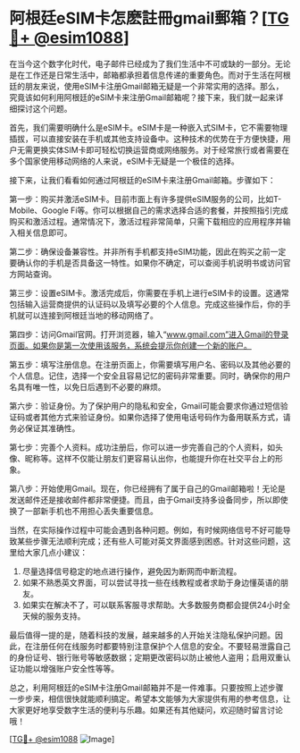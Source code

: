 # 阿根廷eSIM卡怎麽註冊gmail郵箱？[[TG💪+ @esim1088](https://t.me/s/esim1088)]

在当今这个数字化时代，电子邮件已经成为了我们生活中不可或缺的一部分。无论是在工作还是日常生活中，邮箱都承担着信息传递的重要角色。而对于生活在阿根廷的朋友来说，使用eSIM卡注册Gmail邮箱无疑是一个非常实用的选择。那么，究竟该如何利用阿根廷的eSIM卡来注册Gmail邮箱呢？接下来，我们就一起来详细探讨这个问题。

首先，我们需要明确什么是eSIM卡。eSIM卡是一种嵌入式SIM卡，它不需要物理插拔，可以直接安装在手机或其他支持设备中。这种技术的优势在于方便快捷，用户无需更换实体SIM卡即可轻松切换运营商或网络服务。对于经常旅行或者需要在多个国家使用移动网络的人来说，eSIM卡无疑是一个极佳的选择。

接下来，让我们看看如何通过阿根廷的eSIM卡来注册Gmail邮箱。步骤如下：

第一步：购买并激活eSIM卡。目前市面上有许多提供eSIM服务的公司，比如T-Mobile、Google Fi等。你可以根据自己的需求选择合适的套餐，并按照指引完成购买和激活过程。通常情况下，激活过程非常简单，只需下载相应的应用程序并输入相关信息即可。

第二步：确保设备兼容性。并非所有手机都支持eSIM功能，因此在购买之前一定要确认你的手机是否具备这一特性。如果你不确定，可以查阅手机说明书或访问官方网站查询。

第三步：设置eSIM卡。激活完成后，你需要在手机上进行eSIM卡的设置。这通常包括输入运营商提供的认证码以及填写必要的个人信息。完成这些操作后，你的手机就可以连接到阿根廷当地的移动网络了。

第四步：访问Gmail官网。打开浏览器，输入“www.gmail.com”进入Gmail的登录页面。如果你是第一次使用该服务，系统会提示你创建一个新的账户。

第五步：填写注册信息。在注册页面上，你需要填写用户名、密码以及其他必要的个人信息。记住，选择一个安全且容易记忆的密码非常重要。同时，确保你的用户名具有唯一性，以免日后遇到不必要的麻烦。

第六步：验证身份。为了保护用户的隐私和安全，Gmail可能会要求你通过短信验证码或者其他方式来验证身份。如果你选择了使用电话号码作为备用联系方式，请务必保证其准确性。

第七步：完善个人资料。成功注册后，你可以进一步完善自己的个人资料，如头像、昵称等。这样不仅能让朋友们更容易认出你，也能提升你在社交平台上的形象。

第八步：开始使用Gmail。现在，你已经拥有了属于自己的Gmail邮箱啦！无论是发送邮件还是接收邮件都非常便捷。而且，由于Gmail支持多设备同步，所以即使换了一部新手机也不用担心丢失重要信息。

当然，在实际操作过程中可能会遇到各种问题。例如，有时候网络信号不好可能导致某些步骤无法顺利完成；还有些人可能对英文界面感到困惑。针对这些问题，这里给大家几点小建议：

1. 尽量选择信号稳定的地点进行操作，避免因为断网而中断流程。
2. 如果不熟悉英文界面，可以尝试寻找一些在线教程或者求助于身边懂英语的朋友。
3. 如果实在解决不了，可以联系客服寻求帮助。大多数服务商都会提供24小时全天候的服务支持。

最后值得一提的是，随着科技的发展，越来越多的人开始关注隐私保护问题。因此，在注册任何在线服务时都要特别注意保护个人信息的安全。不要轻易泄露自己的身份证号、银行账号等敏感数据；定期更改密码以防止被他人盗用；启用双重认证功能以增强账户安全性等等。

总之，利用阿根廷的eSIM卡注册Gmail邮箱并不是一件难事。只要按照上述步骤一步步来，相信很快就能顺利搞定。希望本文能够为大家提供有用的参考信息，让大家更好地享受数字生活的便利与乐趣。如果还有其他疑问，欢迎随时留言讨论哦！

[[TG💪+ @esim1088](https://t.me/s/esim1088) ![Image](https://i.postimg.cc/4NQfJmqS/Snipaste-2025-05-13-00-14-12.png)]